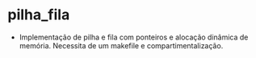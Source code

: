 # pilha_fila
- Implementação de pilha e fila com ponteiros e alocação dinâmica de memória. Necessita de um makefile e compartimentalização.
